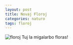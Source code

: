 ```yaml
---
layout: post
title: Novaj Floroj
categories: naturo
tags: floroj
---
```

![floroj](https://41.media.tumblr.com/50c78dc91499cc7bd9d5e8525f07e793/tumblr_o1ezeujYSu1qcnj6ho1_1280.jpg)
Tuj la migalarbo floras!